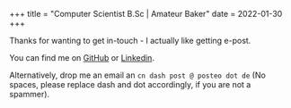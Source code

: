 +++
title = "Computer Scientist B.Sc | Amateur Baker"
date = 2022-01-30
+++

Thanks for wanting to get in-touch - I actually like getting e-post.
 
You can find me on [GitHub](https://github.com/cndolo) or [Linkedin](https://www.linkedin.com/in/cndolo).

Alternatively, drop me an email an `cn dash post @ posteo dot de` (No spaces, please replace dash and dot accordingly, if you are not a spammer).
